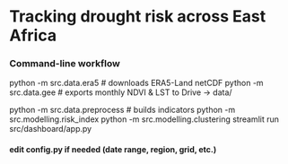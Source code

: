# Tracking drought risk across East Africa

### Command-line workflow
python -m src.data.era5         # downloads ERA5-Land netCDF
python -m src.data.gee          # exports monthly NDVI & LST to Drive → data/

python -m src.data.preprocess   # builds indicators
python -m src.modelling.risk_index
python -m src.modelling.clustering
streamlit run src/dashboard/app.py


#### edit config.py if needed (date range, region, grid, etc.)
